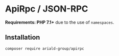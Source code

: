 # ApiRpc / JSON-RPC

**Requirements: PHP 7.1+** due to the use of `namespaces`.

## Installation

```bash
composer require ariald-group/apirpc
```
